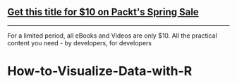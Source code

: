## [Get this title for $10 on Packt's Spring Sale](https://www.packt.com/V17691?utm_source=github&utm_medium=packt-github-repo&utm_campaign=spring_10_dollar_2022)
-----
For a limited period, all eBooks and Videos are only $10. All the practical content you need \- by developers, for developers

# How-to-Visualize-Data-with-R